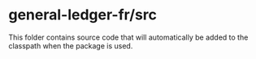 # general-ledger-fr/src

This folder contains source code that will automatically be added to the classpath when
the package is used.

